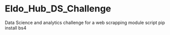 # Eldo_Hub_DS_Challenge
Data Science and analytics challenge for a web scrapping module script
pip install bs4
